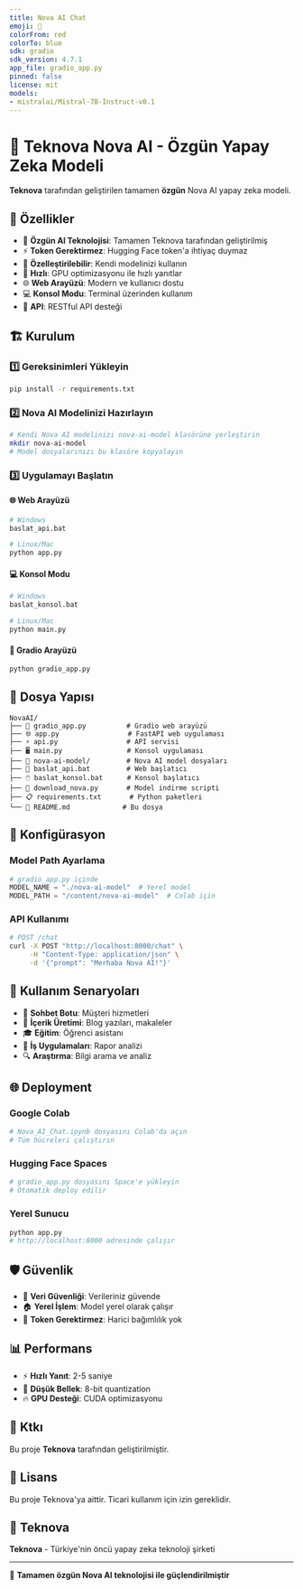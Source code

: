 ```yaml
---
title: Nova AI Chat
emoji: 🚀
colorFrom: red
colorTo: blue
sdk: gradio
sdk_version: 4.7.1
app_file: gradio_app.py
pinned: false
license: mit
models:
- mistralai/Mistral-7B-Instruct-v0.1
---
```


# 🚀 Teknova Nova AI - Özgün Yapay Zeka Modeli

**Teknova** tarafından geliştirilen tamamen **özgün** Nova AI yapay zeka modeli.

## 🌟 Özellikler

- 🧠 **Özgün AI Teknolojisi**: Tamamen Teknova tarafından geliştirilmiş
- ⚡ **Token Gerektirmez**: Hugging Face token'a ihtiyaç duymaz
- 🎯 **Özelleştirilebilir**: Kendi modelinizi kullanın
- 🚀 **Hızlı**: GPU optimizasyonu ile hızlı yanıtlar
- 🌐 **Web Arayüzü**: Modern ve kullanıcı dostu
- 💻 **Konsol Modu**: Terminal üzerinden kullanım
- 📱 **API**: RESTful API desteği

## 🏗️ Kurulum

### 1️⃣ Gereksinimleri Yükleyin

```bash
pip install -r requirements.txt
```

### 2️⃣ Nova AI Modelinizi Hazırlayın

```bash
# Kendi Nova AI modelinizi nova-ai-model klasörüne yerleştirin
mkdir nova-ai-model
# Model dosyalarınızı bu klasöre kopyalayın
```

### 3️⃣ Uygulamayı Başlatın

#### 🌐 Web Arayüzü
```bash
# Windows
baslat_api.bat

# Linux/Mac
python app.py
```

#### 💻 Konsol Modu
```bash
# Windows  
baslat_konsol.bat

# Linux/Mac
python main.py
```

#### 🔄 Gradio Arayüzü
```bash
python gradio_app.py
```

## 📂 Dosya Yapısı

```
NovaAI/
├── 🐍 gradio_app.py          # Gradio web arayüzü
├── 🌐 app.py                 # FastAPI web uygulaması  
├── ⚡ api.py                 # API servisi
├── 🖥️ main.py                # Konsol uygulaması
├── 📂 nova-ai-model/         # Nova AI model dosyaları
├── 🚀 baslat_api.bat         # Web başlatıcı
├── 🖱️ baslat_konsol.bat      # Konsol başlatıcı
├── 🔧 download_nova.py       # Model indirme scripti
├── 📋 requirements.txt       # Python paketleri
└── 📄 README.md             # Bu dosya
```

## 🔧 Konfigürasyon

### Model Path Ayarlama

```python
# gradio_app.py içinde
MODEL_NAME = "./nova-ai-model"  # Yerel model
MODEL_PATH = "/content/nova-ai-model"  # Colab için
```

### API Kullanımı

```bash
# POST /chat
curl -X POST "http://localhost:8000/chat" \
     -H "Content-Type: application/json" \
     -d '{"prompt": "Merhaba Nova AI!"}'
```

## 🎯 Kullanım Senaryoları

- 💬 **Sohbet Botu**: Müşteri hizmetleri
- 📝 **İçerik Üretimi**: Blog yazıları, makaleler
- 🎓 **Eğitim**: Öğrenci asistanı
- 💼 **İş Uygulamaları**: Rapor analizi
- 🔍 **Araştırma**: Bilgi arama ve analiz

## 🌐 Deployment

### Google Colab
```python
# Nova_AI_Chat.ipynb dosyasını Colab'da açın
# Tüm hücreleri çalıştırın
```

### Hugging Face Spaces
```bash
# gradio_app.py dosyasını Space'e yükleyin
# Otomatik deploy edilir
```

### Yerel Sunucu
```bash
python app.py
# http://localhost:8000 adresinde çalışır
```

## 🛡️ Güvenlik

- 🔐 **Veri Güvenliği**: Verileriniz güvende
- 🏠 **Yerel İşlem**: Model yerel olarak çalışır
- 🚫 **Token Gerektirmez**: Harici bağımlılık yok

## 📊 Performans

- ⚡ **Hızlı Yanıt**: 2-5 saniye
- 🧠 **Düşük Bellek**: 8-bit quantization
- 🔥 **GPU Desteği**: CUDA optimizasyonu

## 🤝 Ktkı

Bu proje **Teknova** tarafından geliştirilmiştir.

## 📄 Lisans

Bu proje Teknova'ya aittir. Ticari kullanım için izin gereklidir.

## 🚀 Teknova

**Teknova** - Türkiye'nin öncü yapay zeka teknoloji şirketi

---

🌟 **Tamamen özgün Nova AI teknolojisi ile güçlendirilmiştir**
